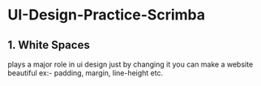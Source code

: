 ﻿# UI-Design-Practice-Scrimba

## 1. White Spaces
plays a major role in ui design just by changing it you can make a website beautiful ex:- padding, margin, line-height etc.
## 
